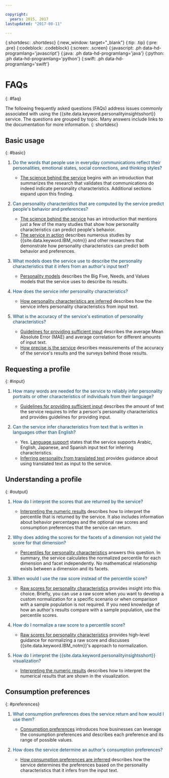 ```yaml
---

copyright:
  years: 2015, 2017
lastupdated: "2017-08-11"

---
```


{:shortdesc: .shortdesc}
{:new_window: target="_blank"}
{:tip: .tip}
{:pre: .pre}
{:codeblock: .codeblock}
{:screen: .screen}
{:javascript: .ph data-hd-programlang='javascript'}
{:java: .ph data-hd-programlang='java'}
{:python: .ph data-hd-programlang='python'}
{:swift: .ph data-hd-programlang='swift'}

# FAQs
{: #faq}

The following frequently asked questions (FAQs) address issues commonly associated with using the {{site.data.keyword.personalityinsightsshort}} service. The questions are grouped by topic. Many answers include links to the documentation for more information.
{: shortdesc}

## Basic usage
{: #basic}

1.  <span style="color:#003F69">Do the words that people use in everyday communications reflect their personalities, emotional states, social connections, and thinking styles?</span>

    -   [The science behind the service](/docs/services/personality-insights/science.html#science) begins with an introduction that summarizes the research that validates that communications do indeed indicate personality characteristics. Additional sections expand upon this finding.

1.  <span style="color:#003F69">Can personality characteristics that are computed by the service predict people's behavior and preferences?</span>

    -   [The science behind the service](/docs/services/personality-insights/science.html#science) has an introduction that mentions just a few of the many studies that show how personality characteristics can predict people's behavior.
    -   [The service in action](/docs/services/personality-insights/applied.html#applied) describes numerous studies by {{site.data.keyword.IBM_notm}} and other researchers that demonstrate how personality characteristics can predict both behavior and preferences.

1.  <span style="color:#003F69">What models does the service use to describe the personality characteristics that it infers from an author's input text?</span>

    -   [Personality models](/docs/services/personality-insights/models.html) describes the Big Five, Needs, and Values models that the service uses to describe its results.

1.  <span style="color:#003F69">How does the service infer personality characteristics?</span>

    -   [How personality characteristics are inferred](/docs/services/personality-insights/science.html#researchInfer) describes how the service infers personality characteristics from input text.

1.  <span style="color:#003F69">What is the accuracy of the service's estimation of personality characteristics?</span>

    -   [Guidelines for providing sufficient input](/docs/services/personality-insights/user-overview.html#overviewGuidelines) describes the average Mean Absolute Error (MAE) and average correlation for different amounts of input text.
    -   [How precise is the service](/docs/services/personality-insights/science.html#researchPrecise) describes measurements of the accuracy of the service's results and the surveys behind those results.

## Requesting a profile
{: #input}

1.  <span style="color:#003F69">How many words are needed for the service to reliably infer personality portraits or other characteristics of individuals from their language?</span>

    -   [Guidelines for providing sufficient input](/docs/services/personality-insights/user-overview.html#overviewGuidelines) describes the amount of text the service requires to infer a person's personality characteristics and provides guidelines for providing input.

1.  <span style="color:#003F69">Can the service infer characteristics from text that is written in languages other than English?</span>

    -   Yes. [Language support](/docs/services/personality-insights/user-overview.html#overviewLanguage) states that the service supports Arabic, English, Japanese, and Spanish input text for inferring characteristics.
    -   [Inferring personality from translated text](/docs/services/personality-insights/guidance.html#translation) provides guidance about using translated text as input to the service.

## Understanding a profile
{: #output}

1.  <span style="color:#003F69">How do I interpret the scores that are returned by the service?</span>

    -   [Interpreting the numeric results](/docs/services/personality-insights/output.html#numeric) describes how to interpret the percentile that is returned by the service. It also includes information about behavior percentages and the optional raw scores and consumption preferences that the service can return.

1.  <span style="color:#003F69">Why does adding the scores for the facets of a dimension not yield the score for that dimension?</span>

    -   [Percentiles for personality characteristics](/docs/services/personality-insights/output.html#percentiles) answers this question. In summary, the service calculates the normalized percentile for each dimension and facet independently. No mathematical relationship exists between a dimension and its facets.

1.  <span style="color:#003F69">When would I use the raw score instead of the percentile score?</span>

    -   [Raw scores for personality characteristics](/docs/services/personality-insights/output.html#rawscores) provides insight into this choice. Briefly, you can use a raw score when you want to develop a custom normalization for a specific scenario or when comparison with a sample population is not required. If you need knowledge of how an author's results compare with a sample population, use the percentile scores.

1.  <span style="color:#003F69">How do I normalize a raw score to a percentile score?</span>

    -   [Raw scores for personality characteristics](/docs/services/personality-insights/output.html#rawscores) provides high-level guidance for normalizing a raw score and discusses {{site.data.keyword.IBM_notm}}'s approach to normalization.

1.  <span style="color:#003F69">How do I interpret the {{site.data.keyword.personalityinsightsshort}} visualization?</span>

    -   [Interpreting the numeric results](/docs/services/personality-insights/output.html#numeric) describes how to interpret the numerical results that are shown in the visualization.

## Consumption preferences
{: #preferences}

1.  <span style="color:#003F69">What consumption preferences does the service return and how would I use them?</span>

    -   [Consumption preferences](/docs/services/personality-insights/preferences.html) introduces how businesses can leverage the consumption preferences and describes each preference and its range of possible values.

1.  <span style="color:#003F69">How does the service determine an author's consumption preferences?</span>

    -   [How consumption preferences are inferred](/docs/services/personality-insights/science.html#researchInferPrefs) describes how the service determines the preferences based on the personality characteristics that it infers from the input text.
